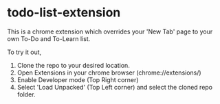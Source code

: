 # todo-list-extension
This is a chrome extension which overrides your 'New Tab' page to your own To-Do and To-Learn list.

To try it out, 

1. Clone the repo to your desired location.
2. Open Extensions in your chrome browser (chrome://extensions/)
3. Enable Developer mode (Top Right corner)
4. Select 'Load Unpacked' (Top Left corner) and select the cloned repo folder.
